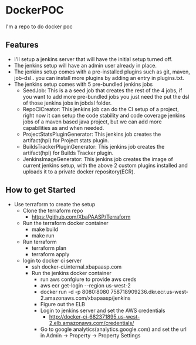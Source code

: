 # DockerPOC
I'm a repo to do docker poc

## Features
* I'll setup a jenkins server that will have the initial setup turned off.
* The jenkins setup will have an admin user already in place.
* The jenkins setup comes with a pre-installed plugins such as git, maven, job-dsl.. you can install more plugins by adding an entry in plugins.txt.
* The jenkins setup comes with 5 pre-bundled jenkins jobs
  * SeedJob: This is a a seed job that creates the rest of the 4 jobs, if you want to add more pre-bundled jobs you just need the put the dsl of those jenkins jobs in jobdsl folder.
  * RepoCICreator: This jenkins job can do the CI setup of a project, right now it can setup the code stability and code coverage jenkins jobs of a maven based java project, but we can add more capabilities as and when needed.
  * ProjectStatsPluginGenerator: This jenkins job creates the artifact(hpi) for Project stats plugin.
  * BuildsTrackerPluginGenerator: This jenkins job creates the artifact(hpi) for Builds Tracker plugin.
  * JenkinsImageGenerator: This jenkins job creates the image of current jenkins setup, with the above 2 custom plugins installed and uploads it to a private docker repository(ECR).

## How to get Started

* Use terraform to create the setup
  * Clone the terraform repo
    * https://github.com/XbaPAASP/Terraform
  * Run the terraform docker container
    * make build
    * make run
  * Run terraform
    * terraform plan
    * terraform apply
  * login to docker ci server
    * ssh docker-ci.internal.xbapaasp.com
    * Run the jenkins docker container
      * run aws confgiure to provide aws creds
      * aws ecr get-login --region us-west-2
      * docker run -d -p 8080:8080 758718909236.dkr.ecr.us-west-2.amazonaws.com/xbapaasp/jenkins
      * Figure out the ELB
      * Login to jenkins server and set the AWS credentials
        * http://docker-ci-682371895.us-west-2.elb.amazonaws.com/credentials/
      * Go to google analytics(analytics.google.com) and set the url in Admin -> Property -> Property Settings

